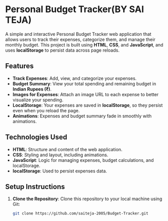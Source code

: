 # Personal Budget Tracker(BY SAI TEJA)

A simple and interactive Personal Budget Tracker web application that allows users to track their expenses, categorize them, and manage their monthly budget. This project is built using **HTML**, **CSS**, and **JavaScript**, and uses **localStorage** to persist data across page reloads.

## Features

- **Track Expenses**: Add, view, and categorize your expenses.
- **Budget Summary**: View your total spending and remaining budget in **Indian Rupees (₹)**.
- **Images for Expenses**: Attach an image URL to each expense to better visualize your spending.
- **LocalStorage**: Your expenses are saved in **localStorage**, so they persist even when you reload the page.
- **Animations**: Expenses and budget summary fade in smoothly with animations.

## Technologies Used

- **HTML**: Structure and content of the web application.
- **CSS**: Styling and layout, including animations.
- **JavaScript**: Logic for managing expenses, budget calculations, and localStorage.
- **localStorage**: Used to persist expenses data.

## Setup Instructions

1. **Clone the Repository**:
   Clone this repository to your local machine using Git:
   ```bash
   git clone https://github.com/saiteja-2005/Budget-Tracker.git
